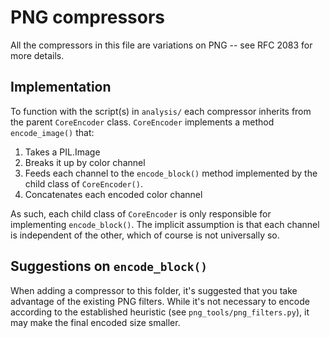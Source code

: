 # PNG compressors

All the compressors in this file are variations on PNG -- see RFC 2083 for more
details.

## Implementation

To function with the script(s) in `analysis/` each compressor inherits from the
parent `CoreEncoder` class. `CoreEncoder` implements a method `encode_image()`
that:

1.  Takes a PIL.Image
2.  Breaks it up by color channel
3.  Feeds each channel to the `encode_block()` method implemented by the child
    class of `CoreEncoder()`.
4.  Concatenates each encoded color channel

As such, each child class of `CoreEncoder` is only responsible for implementing
`encode_block()`. The implicit assumption is that each channel is independent of
the other, which of course is not universally so.

## Suggestions on `encode_block()`

When adding a compressor to this folder, it's suggested that you take advantage
of the existing PNG filters. While it's not necessary to encode according to the
established heuristic (see `png_tools/png_filters.py`), it may make the final
encoded size smaller.


